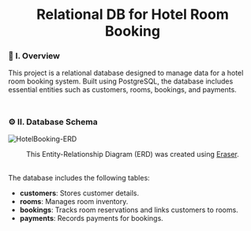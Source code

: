 <div align="center">
  <h1>Relational DB for Hotel Room Booking</h1>
</div>

### 🧐 I. Overview
This project is a relational database designed to manage data for a hotel room booking system. Built using PostgreSQL, the database includes essential entities such as customers, rooms, bookings, and payments.
<br><br>
##

### ⚙️ II. Database Schema

![HotelBooking-ERD](https://github.com/user-attachments/assets/f9a38dc8-a4ed-41b8-84fc-d887297d8b6f)

<div align="center">
  This Entity-Relationship Diagram (ERD) was created using <a href="https://www.eraser.io/" target="_blank">Eraser</a>.
</div><br>

The database includes the following tables:
- **customers**: Stores customer details.
- **rooms**: Manages room inventory.
- **bookings**: Tracks room reservations and links customers to rooms.
- **payments**: Records payments for bookings.
